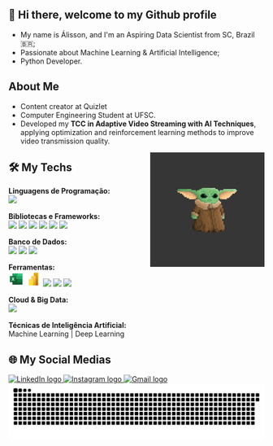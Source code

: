 ## 👋 Hi there, welcome to my Github profile

- My name is Álisson, and I'm an Aspiring Data Scientist from SC, Brazil 🇧🇷;
- Passionate about Machine Learning & Artificial Intelligence;
- Python Developer.

## About Me
- Content creator at Quizlet
- Computer Engineering Student at UFSC.
- Developed my **TCC in Adaptive Video Streaming with AI Techniques**, applying optimization and reinforcement learning methods to improve video transmission quality.

<!-- GIF -->
<img align="right" height="225" alt="coding-time" src="Yoda.gif">

## 🛠 My Techs
<!-- Tecnologias utilizadas -->
**Linguagens de Programação:**  
<img src="https://cdn.jsdelivr.net/gh/devicons/devicon/icons/python/python-original.svg" height="30"/>

**Bibliotecas e Frameworks:**  
<img src="https://cdn.jsdelivr.net/gh/devicons/devicon/icons/pandas/pandas-original.svg" height="30"/>
<img src="https://cdn.jsdelivr.net/gh/devicons/devicon/icons/numpy/numpy-original.svg" height="30"/>
<img src="https://cdn.jsdelivr.net/gh/devicons/devicon/icons/matplotlib/matplotlib-original.svg" height="30"/>
<img src="https://cdn.jsdelivr.net/gh/devicons/devicon/icons/scikitlearn/scikitlearn-original.svg" height="30"/>
<img src="https://cdn.jsdelivr.net/gh/devicons/devicon/icons/keras/keras-original.svg" height="30"/>
<img src="https://cdn.jsdelivr.net/gh/devicons/devicon/icons/tensorflow/tensorflow-original.svg" height="30"/>

**Banco de Dados:**  
<img src="https://cdn.jsdelivr.net/gh/devicons/devicon/icons/mysql/mysql-original.svg" height="30"/>
<img src="https://cdn.jsdelivr.net/gh/devicons/devicon/icons/postgresql/postgresql-original.svg" height="30"/>
<img src="https://cdn.jsdelivr.net/gh/devicons/devicon/icons/mongodb/mongodb-original.svg" height="30"/>

**Ferramentas:**  
<img src="https://github.com/alissonpef/alissonpef/blob/main/microsoft-excel.png" height="30"/>
<img src="https://github.com/alissonpef/alissonpef/blob/main/power-bi.png" height="30"/>
<img src="https://cdn.jsdelivr.net/gh/devicons/devicon/icons/jupyter/jupyter-original.svg" height="30"/>
<img src="https://cdn.jsdelivr.net/gh/devicons/devicon/icons/git/git-original.svg" height="30"/>
<img src="https://cdn.jsdelivr.net/gh/devicons/devicon/icons/docker/docker-original.svg" height="30"/>

**Cloud & Big Data:**  
<img src="https://cdn.jsdelivr.net/gh/devicons/devicon@latest/icons/amazonwebservices/amazonwebservices-original-wordmark.svg" height="30"/>

**Técnicas de Inteligência Artificial:**  
Machine Learning | Deep Learning


## 🌐 My Social Medias
<div align="left">
    <!-- LinkedIn -->
  <a href="https://www.linkedin.com/in/alisson-pereira-ferreira-45022623b/" target="_blank" rel="noopener noreferrer">
    <img src="https://img.shields.io/static/v1?message=LinkedIn&logo=linkedin&label=&color=0077B5&logoColor=white&labelColor=&style=for-the-badge" height="35" alt="LinkedIn logo" />
  </a>
  <!-- Instagram -->
  <a href="https://www.instagram.com/alissonpef/" target="_blank" rel="noopener noreferrer">
    <img src="https://img.shields.io/static/v1?message=Instagram&logo=instagram&label=&color=E4405F&logoColor=white&labelColor=&style=for-the-badge" height="35" alt="Instagram logo" />
  </a>
  <!-- Gmail -->
  <a href="mailto:alissonpef@gmail.com" target="_blank" rel="noopener noreferrer">
    <img src="https://img.shields.io/static/v1?message=Gmail&logo=gmail&label=&color=D14836&logoColor=white&labelColor=&style=for-the-badge" height="35" alt="Gmail logo" />
  </a>
</div>

<!-- Animação da cobra -->
<div align="center">
  <img src="https://raw.githubusercontent.com/alissonpef/alissonpef/output/snake.svg" alt="Snake animation" />
</div>

